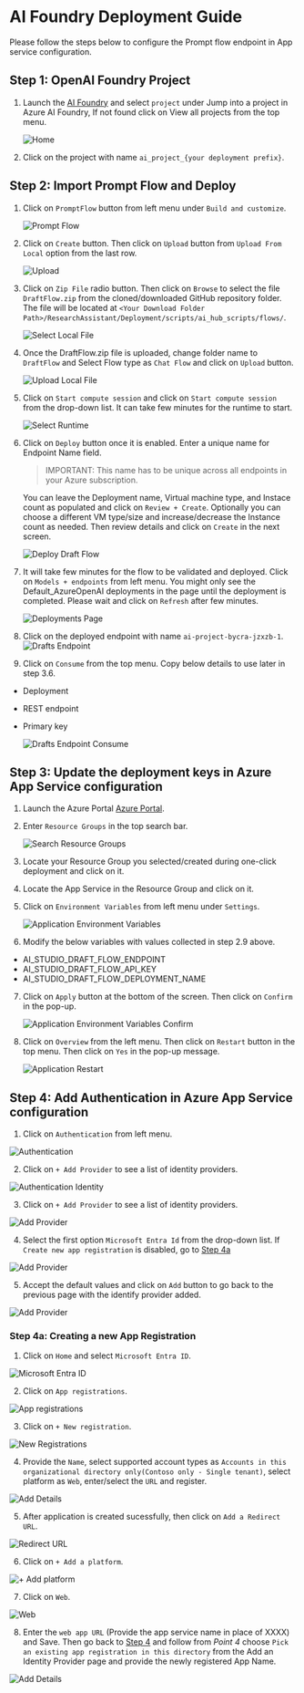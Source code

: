 # AI Foundry Deployment Guide 
Please follow the steps below to configure the Prompt flow endpoint in App service configuration.

## Step 1: OpenAI Foundry Project
1. Launch the [AI Foundry](https://ai.azure.com/) and select `project` under Jump into a project in Azure AI Foundry, If not found click on View all projects from the top menu.

    ![Home](/ResearchAssistant/Deployment/images/aiStudio/Home.png)

2. Click on the project with name `ai_project_{your deployment prefix}`.

## Step 2: Import Prompt Flow and Deploy

1. Click on `PromptFlow` button from left menu under `Build and customize`.

    ![Prompt Flow](/ResearchAssistant/Deployment/images/aiStudio/PromptFlow.png)

2. Click on `Create` button. Then click on `Upload` button from `Upload From Local` option from the last row.
    
    ![Upload](/ResearchAssistant/Deployment/images/aiStudio/UploadFromLocal.png)

3. Click on `Zip File` radio button. Then click on `Browse` to select the file `DraftFlow.zip` from the cloned/downloaded GitHub repository folder. The file will be located at `<Your Download Folder Path>/ResearchAssistant/Deployment/scripts/ai_hub_scripts/flows/`.

    ![Select Local File](/ResearchAssistant/Deployment/images/aiStudio/SelectLocalFile.png)

4. Once the DraftFlow.zip file is uploaded, change folder name to `DraftFlow` and Select Flow type as `Chat Flow` and click on `Upload` button.

    ![Upload Local File](/ResearchAssistant/Deployment/images/aiStudio/UploadLocalFile.png)


5. Click on `Start compute session` and click on `Start compute session` from the drop-down list. It can take few minutes for the runtime to start.

    ![Select Runtime](/ResearchAssistant/Deployment/images/aiStudio/SelectRunTime.png)

6. Click on `Deploy` button once it is enabled. Enter a unique name for Endpoint Name field.
    >IMPORTANT: This name has to be unique across all endpoints in your Azure subscription.

    You can leave the Deployment name, Virtual machine type, and Instace count as populated and click on `Review + Create`. Optionally you can choose a different VM type/size and increase/decrease the Instance count as needed. Then review details and click on `Create` in the next screen.

    ![Deploy Draft Flow](/ResearchAssistant/Deployment/images/aiStudio/DeployDraftFlow.png)

7. It will take few minutes for the flow to be validated and deployed. Click on `Models + endpoints` from left menu. You might only see the Default_AzureOpenAI deployments in the page until the deployment is completed. Please wait and click on `Refresh` after few minutes.

   ![Deployments Page](/ResearchAssistant/Deployment/images/aiStudio/BlankDeploymentsPage.png)


8. Click on the deployed endpoint with name `ai-project-bycra-jzxzb-1`.
   ![Drafts Endpoint](/ResearchAssistant/Deployment/images/aiStudio/DraftsEndpoint.png)

9. Click on `Consume` from the top menu. Copy below details to use later in step 3.6.
- Deployment
- REST endpoint
- Primary key

    ![Drafts Endpoint Consume](/ResearchAssistant/Deployment/images/aiStudio/DraftsEndpointConsume.png)

## Step 3: Update the deployment keys in Azure App Service configuration
1. Launch the Azure Portal [Azure Portal](https://portal.azure.com/).
2. Enter `Resource Groups` in the top search bar.

    ![Search Resource Groups](/ResearchAssistant/Deployment/images/aiStudio/AzurePortalResourceGroups.png)

3. Locate your Resource Group you selected/created during one-click deployment and click on it.

4. Locate the App Service in the Resource Group and click on it.

5. Click on `Environment Variables` from left menu under `Settings`.

    ![Application Environment Variables](/ResearchAssistant/Deployment/images/aiStudio/AppEnvironmentVariables.png)

6. Modify the below variables with values collected in step 2.9 above.
- AI_STUDIO_DRAFT_FLOW_ENDPOINT
- AI_STUDIO_DRAFT_FLOW_API_KEY
- AI_STUDIO_DRAFT_FLOW_DEPLOYMENT_NAME

7. Click on `Apply` button at the bottom of the screen. Then click on `Confirm` in the pop-up.

    ![Application Environment Variables Confirm](/ResearchAssistant/Deployment/images/aiStudio/AppEnvironmentVariablesConfirm.png)

8. Click on `Overview` from the left menu. Then click on `Restart` button in the top menu. Then click on `Yes` in the pop-up message. 

   ![Application Restart](/ResearchAssistant/Deployment/images/aiStudio/AppServiceRestart.png)

    
## Step 4: Add Authentication in Azure App Service configuration

1. Click on `Authentication` from left menu.

  ![Authentication](/ResearchAssistant/Deployment/images/aiStudio/AppAuthentication.png)

2. Click on `+ Add Provider` to see a list of identity providers.

  ![Authentication Identity](/ResearchAssistant/Deployment/images/aiStudio/AppAuthenticationIdentity.png)

3. Click on `+ Add Provider` to see a list of identity providers.

  ![Add Provider](/ResearchAssistant/Deployment/images/aiStudio/AppAuthIdentityProvider.png)

4. Select the first option `Microsoft Entra Id` from the drop-down list. If `Create new app registration` is disabled, go to [Step 4a](https://github.com/microsoft/Build-your-own-AI-Assistant-Solution-Accelerator/blob/PSL-Authenticate-Doc/ResearchAssistant/Deployment/AIStudioDeployment.md#step-4a-creating-a-new-app-registration)

 ![Add Provider](/ResearchAssistant/Deployment/images/aiStudio/AppAuthIdentityProviderAdd.png)

5. Accept the default values and click on `Add` button to go back to the previous page with the identify provider added.
   
 ![Add Provider](/ResearchAssistant/Deployment/images/aiStudio/AppAuthIdentityProviderAdded.png)

### Step 4a: Creating a new App Registration
1. Click on `Home` and select `Microsoft Entra ID`.

![Microsoft Entra ID](/ResearchAssistant/Deployment/images/aiStudio/MicrosoftEntraID.png)

2. Click on `App registrations`.

![App registrations](/ResearchAssistant/Deployment/images/aiStudio/Appregistrations.png)

3. Click on `+ New registration`.

![New Registrations](/ResearchAssistant/Deployment/images/aiStudio/NewRegistration.png)

4. Provide the `Name`, select supported account types as `Accounts in this organizational directory only(Contoso only - Single tenant)`, select platform as `Web`, enter/select the `URL` and register.

![Add Details](/ResearchAssistant/Deployment/images/aiStudio/AddDetails.png)

5. After application is created sucessfully, then click on `Add a Redirect URL`.

![Redirect URL](/ResearchAssistant/Deployment/images/aiStudio/AddRedirectURL.png)

6. Click on `+ Add a platform`.

![+ Add platform](/ResearchAssistant/Deployment/images/aiStudio/AddPlatform.png)

7. Click on `Web`.

![Web](/ResearchAssistant/Deployment/images/aiStudio/Web.png)

8. Enter the `web app URL` (Provide the app service name in place of XXXX) and Save. Then go back to [Step 4](https://github.com/microsoft/Build-your-own-AI-Assistant-Solution-Accelerator/blob/PSL-Authenticate-Doc/ResearchAssistant/Deployment/AIStudioDeployment.md#step-4-add-authentication-in-azure-app-service-configuration) and follow from _Point 4_ choose `Pick an existing app registration in this directory` from the Add an Identity Provider page and provide the newly registered App Name.

![Add Details](/ResearchAssistant/Deployment/images/aiStudio/WebAppURL.png)
